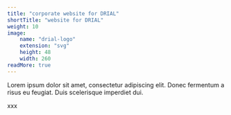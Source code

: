 ```yaml
---
title: "corporate website for DRIAL"
shortTitle: "website for DRIAL"
weight: 10
image:
    name: "drial-logo"
    extension: "svg"
    height: 48
    width: 260
readMore: true
---
```

Lorem ipsum dolor sit amet, consectetur adipiscing elit. Donec fermentum a risus eu feugiat. Duis scelerisque imperdiet dui.
<!--more-->
xxx